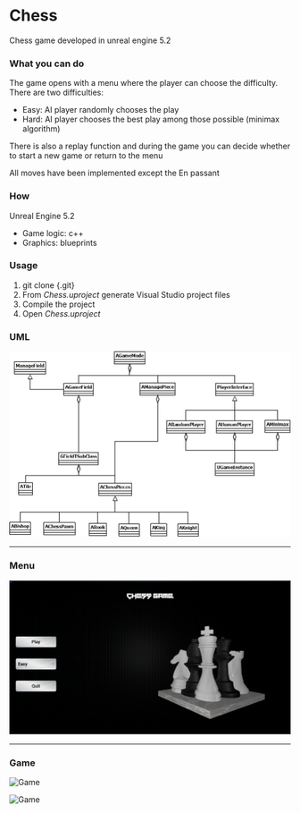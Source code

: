 # Chess
Chess game developed in unreal engine 5.2

### What you can do
The game opens with a menu where the player can choose the difficulty.   
There are two difficulties:  
- Easy: AI player randomly chooses the play
- Hard: AI player chooses the best play among those possible (minimax algorithm)

There is also a replay function and during the game you can decide whether to start a new game or return to the menu

All moves have been implemented except the En passant

### How
Unreal Engine 5.2
- Game logic: c++
- Graphics: blueprints

### Usage
1) git clone {.git}
2) From *Chess.uproject* generate Visual Studio project files
3) Compile the project
4) Open *Chess.uproject*

### UML
![UML](./Readme_Img/UML.jpeg)
<hr>

### Menu
![Menu](./Readme_Img/Menu.png)
<hr>

### Game
![Game](./Readme_Img/Game1.png)

![Game](./Readme_Img/Game2.png)

